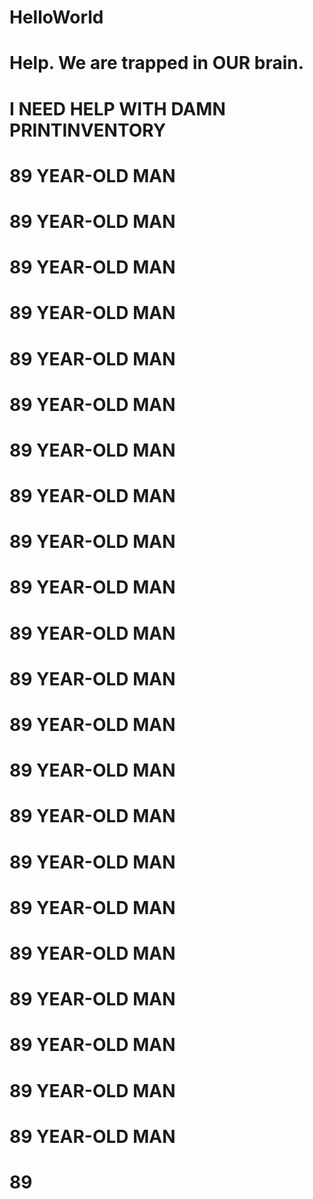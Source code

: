 # HelloWorld
# Help. We are trapped in OUR brain.
# I NEED HELP WITH DAMN PRINTINVENTORY
# 89 YEAR-OLD MAN
# 89 YEAR-OLD MAN
# 89 YEAR-OLD MAN
# 89 YEAR-OLD MAN
# 89 YEAR-OLD MAN
# 89 YEAR-OLD MAN
# 89 YEAR-OLD MAN
# 89 YEAR-OLD MAN
# 89 YEAR-OLD MAN
# 89 YEAR-OLD MAN
# 89 YEAR-OLD MAN
# 89 YEAR-OLD MAN
# 89 YEAR-OLD MAN
# 89 YEAR-OLD MAN
# 89 YEAR-OLD MAN
# 89 YEAR-OLD MAN
# 89 YEAR-OLD MAN
# 89 YEAR-OLD MAN
# 89 YEAR-OLD MAN
# 89 YEAR-OLD MAN
# 89 YEAR-OLD MAN
# 89 YEAR-OLD MAN
# 89 